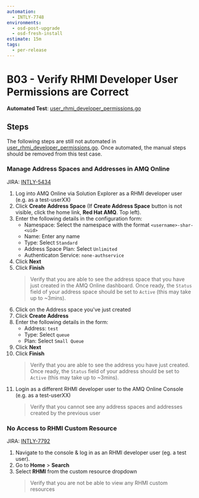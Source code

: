 ```yaml
---
automation:
  - INTLY-7748
environments:
  - osd-post-upgrade
  - osd-fresh-install
estimate: 15m
tags:
  - per-release
---
```


# B03 - Verify RHMI Developer User Permissions are Correct

**Automated Test**: [user_rhmi_developer_permissions.go](https://github.com/integr8ly/integreatly-operator/blob/master/test/common/user_rhmi_developer_permissions.go)

## Steps

The following steps are still not automated in [user_rhmi_developer_permissions.go](https://github.com/integr8ly/integreatly-operator/blob/master/test/common/user_rhmi_developer_permissions.go). Once automated, the manual steps should be removed from this test case.

### Manage Address Spaces and Addresses in AMQ Online

JIRA: [INTLY-5434](https://issues.redhat.com/browse/INTLY-5434)

1. Log into AMQ Online via Solution Explorer as a RHMI developer user (e.g. as a test-userXX)
2. Click **Create Address Space** (If **Create Address Space** button is not visible, click the home link, **Red Hat AMQ**. Top left).
3. Enter the following details in the configuration form:
   - Namespace: Select the namespace with the format `<username>-shar-<uid>`
   - Name: Enter any name
   - Type: Select `Standard`
   - Address Space Plan: Select `Unlimited`
   - Authenticaton Service: `none-authservice`
4. Click **Next**
5. Click **Finish**
   > Verify that you are able to see the address space that you have just created in the AMQ Online dashboard. Once ready, the `Status` field of your address space should be set to `Active` (this may take up to ~3mins).
6. Click on the Address space you've just created
7. Click **Create Address**
8. Enter the following details in the form:
   - Address: `test`
   - Type: Select `queue`
   - Plan: Select `Small Queue`
9. Click **Next**
10. Click **Finish**
    > Verify that you are able to see the address you have just created. Once ready, the `Status` field of your address should be set to `Active` (this may take up to ~3mins).
11. Login as a different RHMI developer user to the AMQ Online Console (e.g. as a test-userXX)
    > Verify that you cannot see any address spaces and addresses created by the previous user

### No Access to RHMI Custom Resource

JIRA: [INTLY-7792](https://issues.redhat.com/browse/INTLY-7792)

1. Navigate to the console & log in as an RHMI developer user (eg. a test user).
2. Go to **Home** > **Search**
3. Select **RHMI** from the custom resource dropdown
   > Verify that you are not be able to view any RHMI custom resources
